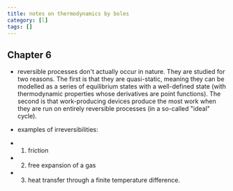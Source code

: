 ```yaml
---
title: notes on thermodynamics by boles
category: [l]
tags: []
---
```


## Chapter 6

- reversible processes don't actually occur in nature. They are studied for two reasons. The first is that they are quasi-static, meaning they can be modelled as a series of equilibrium states with a well-defined state (with thermodynamic properties whose derivatives are point functions). The second is that work-producing devices produce the most work when they are run on entirely reversible processes (in a so-called "ideal" cycle). 

- examples of irreversibilities:
- 1. friction
- 2. free expansion of a gas
- 3. heat transfer through a finite temperature difference.
